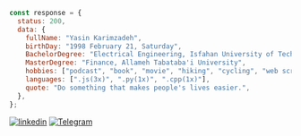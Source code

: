 ```js
const response = {
  status: 200,
  data: {
    fullName: "Yasin Karimzadeh",
    birthDay: "1998 February 21, Saturday",
    BachelorDegree: "Electrical Engineering, Isfahan University of Technology",
    MasterDegree: "Finance, Allameh Tabataba'i University",
    hobbies: ["podcast", "book", "movie", "hiking", "cycling", "web scraping"],
    languages: [".js(3x)", ".py(1x)", ".cpp(1x)"],
    quote: "Do something that makes people's lives easier.",
  },
};
```
[![linkedin](https://img.shields.io/badge/linkedin-%2320232a.svg?style=for-the-badge&logo=linkedin&logoColor=white?url=https://codepen.io/yasinkarimzadehghara)](https://www.linkedin.com/in/yasinkarimzadehghara/) 
[![Telegram](https://img.shields.io/badge/telegram-%2320232a.svg?style=for-the-badge&logo=telegram&logoColor=white?url=https://codepen.io/yasinkarimzadehghara)](https://t.me/yasinkgh) 

